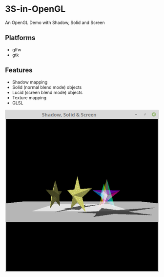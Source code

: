 # 3S-in-OpenGL
An OpenGL Demo with Shadow, Solid and Screen

## Platforms
- glfw
- gtk

## Features
- Shadow mapping
- Solid (normal blend mode) objects
- Lucid (screen blend mode) objects
- Texture mapping
- GLSL

![Screenshot.png](https://github.com/tshibata/3S-in-OpenGL/blob/master/Screenshot.png)
